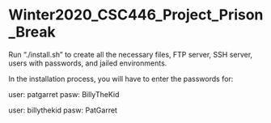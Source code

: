# Winter2020_CSC446_Project_Prison_Break

Run “./install.sh” to create all the necessary files, FTP server, SSH server, users with passwords, and jailed environments.

In the installation process, you will have to enter the passwords for:

user: patgarret
pasw: BillyTheKid

user: billythekid
pasw: PatGarret